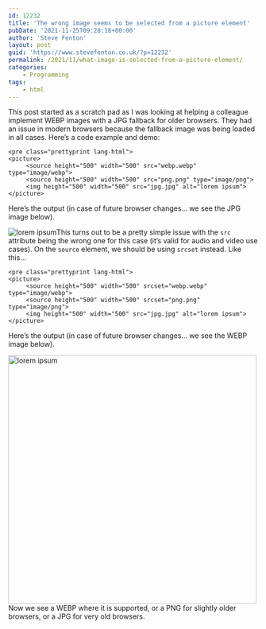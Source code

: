 ```yaml
---
id: 12232
title: 'The wrong image seems to be selected from a picture element'
pubDate: '2021-11-25T09:28:18+00:00'
author: 'Steve Fenton'
layout: post
guid: 'https://www.stevefenton.co.uk/?p=12232'
permalink: /2021/11/what-image-is-selected-from-a-picture-element/
categories:
    - Programming
tags:
    - html
---
```


This post started as a scratch pad as I was looking at helping a colleague implement WEBP images with a JPG fallback for older browsers. They had an issue in modern browsers because the fallback image was being loaded in all cases. Here’s a code example and demo:

```
<pre class="prettyprint lang-html">
<picture>
     <source height="500" width="500" src="webp.webp" type="image/webp">
     <source height="500" width="500" src="png.png" type="image/png">
     <img height="500" width="500" src="jpg.jpg" alt="lorem ipsum">
</picture>
```

Here’s the output (in case of future browser changes… we see the JPG image below).

<picture><source height="500" src="https://www.stevefenton.co.uk/wp-content/uploads/2021/11/webp.webp" type="image/webp" width="500"><source height="500" src="https://www.stevefenton.co.uk/wp-content/uploads/2021/11/png.png" type="image/png" width="500">![lorem ipsum](https://www.stevefenton.co.uk/wp-content/uploads/2021/11/jpg.jpg)</source></source></picture>This turns out to be a pretty simple issue with the `src` attribute being the wrong one for this case (it’s valid for audio and video use cases). On the `source` element, we should be using `srcset` instead. Like this…

```
<pre class="prettyprint lang-html">
<picture>
     <source height="500" width="500" srcset="webp.webp" type="image/webp">
     <source height="500" width="500" srcset="png.png" type="image/png">
     <img height="500" width="500" src="jpg.jpg" alt="lorem ipsum">
</picture>
```

Here’s the output (in case of future browser changes… we see the WEBP image below).

<picture><source height="500" srcset="https://www.stevefenton.co.uk/wp-content/uploads/2021/11/webp.webp" type="image/webp" width="500"><source height="500" srcset="https://www.stevefenton.co.uk/wp-content/uploads/2021/11/png.png" type="image/png" width="500">![lorem ipsum](https://www.stevefenton.co.uk/wp-content/uploads/2021/11/jpg.jpg)</source></source></picture>Now we see a WEBP where it is supported, or a PNG for slightly older browsers, or a JPG for very old browsers.